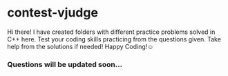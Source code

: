 # contest-vjudge
Hi there! I have created folders with different practice problems solved in C++ here. Test your coding skills practicing from the questions given. Take help from the solutions if needed! Happy Coding!☺️

### Questions will be updated soon...
